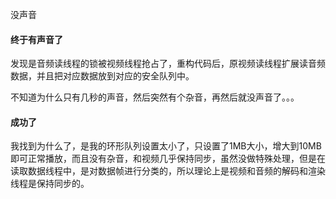 没声音

#### 终于有声音了

发现是音频读线程的锁被视频线程抢占了，重构代码后，原视频读线程扩展读音频数据，并且把对应数据放到对应的安全队列中。

不知道为什么只有几秒的声音，然后突然有个杂音，再然后就没声音了。。。

#### 成功了

我找到为什么了，是我的环形队列设置太小了，只设置了1MB大小，增大到10MB即可正常播放，而且没有杂音，和视频几乎保持同步，虽然没做特殊处理，但是在读取数据线程中，是对数据帧进行分类的，所以理论上是视频和音频的解码和渲染线程是保持同步的。